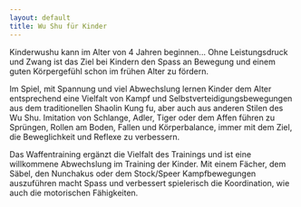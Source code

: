 ```yaml
---
layout: default
title: Wu Shu für Kinder
---
```


Kinderwushu kann im Alter von 4 Jahren beginnen...
Ohne Leistungsdruck und Zwang ist das Ziel bei Kindern den Spass an Bewegung und einem guten Körpergefühl schon im frühen Alter zu fördern.

Im Spiel, mit Spannung und viel Abwechslung lernen Kinder dem Alter entsprechend eine Vielfalt von Kampf und Selbstverteidigungsbewegungen aus dem traditionellen Shaolin Kung fu, aber auch aus anderen Stilen des Wu Shu. Imitation von Schlange, Adler, Tiger oder dem Affen führen zu Sprüngen, Rollen am Boden, Fallen und Körperbalance, immer mit dem Ziel, die Beweglichkeit und Reflexe zu verbessern.

Das Waffentraining ergänzt die Vielfalt des Trainings und ist eine willkommene Abwechslung im Training der Kinder.
Mit einem Fächer, dem Säbel, den Nunchakus oder dem Stock/Speer Kampfbewegungen auszuführen macht Spass und verbessert spielerisch die Koordination, wie auch die motorischen Fähigkeiten.